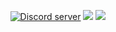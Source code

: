 <p align="center">
    <a href="https://gasparqlf.webcord.fr/fullcode/invite"><img src="https://discordapp.com/api/guilds/552232093741219871/embed.png" alt="Discord server"></a>
    <img src="https://img.shields.io/twitter/follow/fullcode_off.svg?style=flat-square" onclick="window.open('https://twitter.com/fullcode_off')"/>
    <img src="https://img.shields.io/website-up-down-green-red/https/gasparqlf.webcord.fr/fullcode/.svg?style=flat-square" onclick="window.open('https://gasparqlf.webcord.fr/fullcode')"/>
</p>
